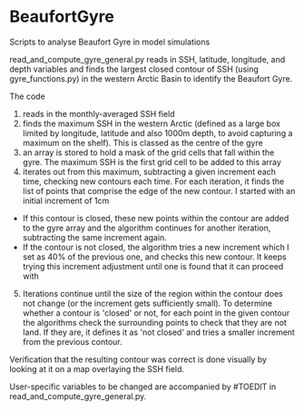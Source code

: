 # BeaufortGyre
Scripts to analyse Beaufort Gyre in model simulations

read_and_compute_gyre_general.py reads in SSH, latitude, longitude, and depth variables and finds the largest closed contour 
of SSH (using gyre_functions.py) in the western Arctic Basin to identify the Beaufort Gyre. 

The code
1) reads in the monthly-averaged SSH field
2) finds the maximum SSH in the western Arctic (defined as a large box limited by longitude, latitude and also 1000m depth, 
to avoid capturing a maximum on the shelf). This is classed as the centre of the gyre 
3) an array is stored to hold a mask of the grid cells that fall within the gyre. The maximum SSH is the first grid cell to be added to this array
4) iterates out from this maximum, subtracting a given increment each time, checking new contours each time. 
For each iteration, it finds the list of points that comprise the edge of the new contour. I started with an initial increment of 1cm
- If this contour is closed, these new points within the contour are added to the gyre array and the algorithm continues for another 
iteration, subtracting the same increment again.
- If the contour is not closed, the algorithm tries a new increment which I set as 40% of the previous one, and checks this new contour. 
It keeps trying this increment adjustment until one is found that it can proceed with
5) Iterations continue until the size of the region within the contour does not change (or the increment gets sufficiently small).
To determine whether a contour is 'closed' or not, for each point in the given contour the algorithms check the surrounding points 
to check that they are not land. If they are, it defines it as 'not closed' and tries a smaller increment from the previous contour. 

Verification that the resulting contour was correct is done visually by looking at it on a map overlaying the SSH field.

User-specific variables to be changed are accompanied by #TOEDIT in read_and_compute_gyre_general.py. 

